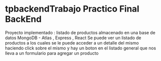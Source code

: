 # tpbackendTrabajo Practico Final BackEnd
 Proyecto implementado : listado de productos almacenado en una base de datos MongoDB - Atlas , Express , React
 Se puede ver un listado de productos a los cuales se le puede acceder a un detalle del mismo haciendo click sobre el mismo y hay un boton en el listado general que nos lleva a un formulario para agregar un producto
